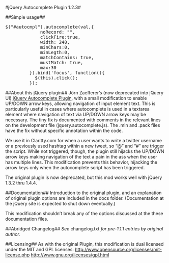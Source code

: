 #jQuery Autocomplete Plugin 1.2.3#

##Simple usage##
<pre>
$("#autocmpl").autocomplete(val,{
             noRecord: "",
             clickFire:true,
             width: 240,
             minChars:0,
             minLegth:0,
             matchContains: true,
             mustMatch: true,
             max:30
         }).bind('focus', function(){
           $(this).click();
         });
</pre>

##About this jQuery plugin##
Jörn Zaefferer’s (now deprecated into jQuery UI) [jQuery Autocomplete Plugin](http://bassistance.de/jquery-plugins/jquery-plugin-autocomplete/), with a small modification to enable UP/DOWN arrow keys, allowing navigation of input element text. This is particularly useful in cases where autocomplete is used in a textarea element where navigation of text via UP/DOWN arrow keys may be necessary. The tiny fix is documented with comments in the relevant lines on the development file (jquery.autocomplete.js). The .min and .pack files have the fix without specific annotation within the code.

We use it in Claritty.com for when a user wants to write a twitter username or a previously used hashtag within a new tweet, so “@” and “#” are trigger the script. While not triggered, though, the plugin still hijacks the UP/DOWN arrow keys making navigation of the text a pain in the ass when the user has multiple lines. This modification prevents this behavior, hijacking the arrow keys only when the autocomplete script has been triggered.

The original plugin is now deprecated, but this mod works well with jQuery 1.3.2 thru 1.4.4.

##Documentation##
Introduction to the original plugin, and an explanation of original plugin options are included in the docs folder. (Documentation at the jQuery site is expected to shut down eventually.)

This modification shouldn’t break any of the options discussed at the these documentation files.

##Abridged Changelog##
_See_ changelog.txt _for pre-1.1.1 entries by original author._



##Licensing##
As with the original Plugin, this modification is dual licensed under the MIT and GPL licenses:
	http://www.opensource.org/licenses/mit-license.php
	http://www.gnu.org/licenses/gpl.html
